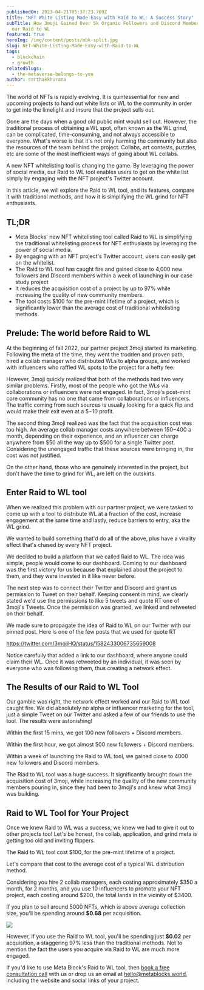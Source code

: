 ```yaml
---
publishedOn: 2023-04-21T05:37:23.769Z
title: "NFT White Listing Made Easy with Raid to WL: A Success Story"
subTitle: How 3moji Gained Over 5k Organic Followers and Discord Members with
  our Raid to WL
featured: true
heroImg: /img/content/posts/mbk-split.jpg
slug: NFT-White-Listing-Made-Easy-with-Raid-to-WL
tags:
  - blockchain
  - growth
relatedSlugs:
  - the-metaverse-belongs-to-you
author: sarthakkhurana
---
```

The world of NFTs is rapidly evolving. It is quintessential for new and upcoming projects to hand out white lists or WL to the community in order to get into the limelight and insure that the project sells out. 

Gone are the days when a good old public mint would sell out. However, the traditional process of obtaining a WL spot, often known as the WL grind, can be complicated, time-consuming, and not always accessible to everyone. What's worse is that it's not only harming the community but also the resources of the team behind the project. Collabs, art contests, puzzles, etc are some of the most inefficient ways of going about WL collabs. 

A new NFT whitelisting tool is changing the game. By leveraging the power of social media, our Raid to WL tool enables users to get on the white list simply by engaging with the NFT project's Twitter account. 

In this article, we will explore the Raid to WL tool, and its features, compare it with traditional methods, and how it is simplifying the WL grind for NFT enthusiasts.

## T﻿L;DR

* Meta Blocks' new NFT whitelisting tool called Raid to WL is simplifying the traditional whitelisting process for NFT enthusiasts by leveraging the power of social media. 
* By engaging with an NFT project's Twitter account, users can easily get on the whitelist. 
* The Raid to WL tool has caught fire and gained close to 4,000 new followers and Discord members within a week of launching in our case study project
* It reduces the acquisition cost of a project by up to 97% while increasing the quality of new community members. 
* The tool costs $100 for the pre-mint lifetime of a project, which is significantly lower than the average cost of traditional whitelisting methods.

## P﻿relude: The world before Raid to WL

At the beginning of fall 2022, our partner project 3moji started its marketing. Following the meta of the time, they went the trodden and proven path, hired a collab manager who distributed WLs to alpha groups, and worked with influencers who raffled WL spots to the project for a hefty fee. 

However, 3moji quickly realized that both of the methods had two very similar problems. Firstly, most of the people who got the WLs via collaborations or influencers were not engaged. In fact, 3moji's post-mint core community has no one that came from collaborations or influencers. The traffic coming from such sources is usually looking for a quick flip and would make their exit even at a $5-$10 profit.

The second thing 3moji realized was the fact that the acquisition cost was too high. An average collab manager costs anywhere between $150-$400 a month, depending on their experience, and an influencer can charge anywhere from $50 all the way up to $500 for a single Twitter post. Considering the unengaged traffic that these sources were bringing in, the cost was not justified. 

On the other hand, those who are genuinely interested in the project, but don't have the time to grind for WL, are left on the outskirts. 

## E﻿nter Raid to WL tool 

When we realized this problem with our partner project, we were tasked to come up with a tool to distribute WL at a fraction of the cost, increase engagement at the same time and lastly, reduce barriers to entry, aka the WL grind. 

We wanted to build something that'd do all of the above, plus have a virality effect that's chased by every NFT project. 

We decided to build a platform that we called Raid to WL. The idea was simple, people would come to our dashboard. Coming to our dashboard was the first victory for us because that explained about the project to them, and they were invested in it like never before. 

The next step was to connect their Twitter and Discord and grant us permission to Tweet on their behalf. Keeping consent in mind, we clearly stated we'd use the permissions to like 5 tweets and quote RT one of 3moji's Tweets. Once the permission was granted, we linked and retweeted on their behalf. 

We made sure to propagate the idea of Raid to WL on our Twitter with our pinned post. Here is one of the few posts that we used for quote RT

https://twitter.com/3mojiHQ/status/1582433006735659008

Notice carefully that added a link to our dashboard, where anyone could claim their WL. Once it was retweeted by an individual, it was seen by everyone who was following them, thus creating a network effect. 

## The Results of our Raid to WL Tool

Our gamble was right, the network effect worked and our Raid to WL tool caught fire. We did absolutely no alpha or influencer marketing for the tool, just a simple Tweet on our Twitter and asked a few of our friends to use the tool. The results were astonishing! 

Within the first 15 mins, we got 100 new followers + Discord members. 

Within the first hour, we got almost 500 new followers + Discord members. 

Within a week of launching the Raid to WL tool, we gained close to 4000 new followers and Discord members. 

The Riad to WL tool was a huge success. It significantly brought down the acquisition cost of 3moji, while increasing the quality of the new community members pouring in, since they had been to 3moji's and knew what 3moji was building. 

## Raid to WL Tool for Your Project

Once we knew Raid to WL was a success, we knew we had to give it out to other projects too! Let's be honest, the collab, application, and grind meta is getting too old and inviting flippers. 

The Raid to WL tool cost $100, for the pre-mint lifetime of a project. 

Let's compare that cost to the average cost of a typical WL distribution method. 

Considering you hire 2 collab managers, each costing approximately $350 a month, for 2 months, and you use 10 influencers to promote your NFT project, each costing around $200, the total lands in the vicinity of $3400. 

If you plan to sell around 5000 NFTs, which is above average collection size, you'll be spending around **$0.68** per acquisition. 

![](/img/content/posts/customer-acquisition-cost-comparison.png)

However, if you use the Raid to WL tool, you'll be spending just **$0.02** per acquisition, a staggering 97% less than the traditional methods. Not to mention the fact the users you acquire via Raid to WL are much more engaged. 

If you'd like to use Meta Block's Raid to WL tool, then [book a free consultation call](https://zcal.co/sarthakkhurana) with us or drop us an email at hello@metablocks.world, including the website and social links of your project.